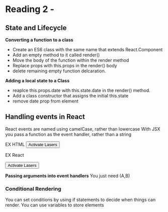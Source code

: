# Reading 2 - 


## State and Lifecycle

**Converting a function to a class**

* Create an ES6 class with the same name that extends React.Component
* Add an empty method to it called render()
* Move the body of the function within the render method
* Replace props with this.props in the render() body
* delete remaining empty function delcaration.

**Adding a local state to a Class**
* reaplce this.props.date with this.state.date in the render() method.
* Add a class constructor that assigns the initial this.state
* remove date prop from element


## Handling events in React

React events are named using camelCase, rather than lowercase
With JSX you pass a function as the event handler, rather than a string

EX HTML
<button onclick="activateLasers()">
  Activate Lasers
</button>

EX React

<button onClick={activateLasers}>
  Activate Lasers
</button>

**Passing arguments into event handlers**
You just need (A,B)

### Conditional Rendering 
You can set conditions by using if statements to decide when things can render. 
You can use variables to store elements 



